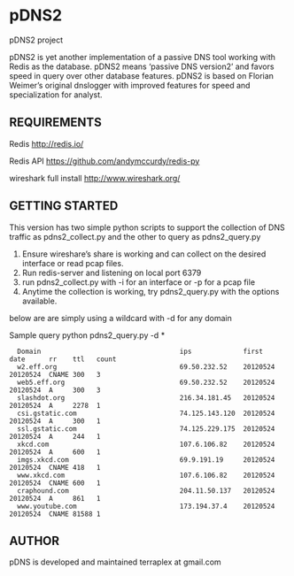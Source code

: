 pDNS2
=====

pDNS2 project

pDNS2 is yet another implementation of a passive DNS tool working with Redis as the database. pDNS2 means ‘passive DNS version2’ and favors speed in query over other database features.
pDNS2 is based on Florian Weimer’s original dnslogger with improved features for speed and specialization for analyst.


REQUIREMENTS
------------

Redis http://redis.io/

Redis API https://github.com/andymccurdy/redis-py

wireshark full install http://www.wireshark.org/




GETTING STARTED
---------------

This version has two simple python scripts to support the collection of DNS traffic as pdns2_collect.py and the other to query as pdns2_query.py

1. Ensure wireshare’s share is working and can collect on the desired interface or read pcap files.
2. Run redis-server and listening on local port 6379
3. run pdns2_collect.py with -i for an interface or -p for a pcap file
4. Anytime the collection is working, try pdns2_query.py with the options available.

below are are simply using a wildcard with -d for any domain

Sample query
python pdns2_query.py -d *


``` 
  Domain                                   ips             first     date      rr    ttl   count   
  w2.eff.org                               69.50.232.52    20120524  20120524  CNAME 300   3        
  web5.eff.org                             69.50.232.52    20120524  20120524  A     300   3        
  slashdot.org                             216.34.181.45   20120524  20120524  A     2278  1        
  csi.gstatic.com                          74.125.143.120  20120524  20120524  A     300   1        
  ssl.gstatic.com                          74.125.229.175  20120524  20120524  A     244   1        
  xkcd.com                                 107.6.106.82    20120524  20120524  A     600   1        
  imgs.xkcd.com                            69.9.191.19     20120524  20120524  CNAME 418   1        
  www.xkcd.com                             107.6.106.82    20120524  20120524  CNAME 600   1        
  craphound.com                            204.11.50.137   20120524  20120524  A     861   1        
  www.youtube.com                          173.194.37.4    20120524  20120524  CNAME 81588 1        
```

AUTHOR
------

pDNS is developed and maintained 
terraplex at gmail.com



